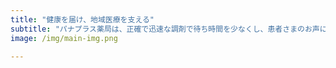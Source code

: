 ```yaml
---
title: "健康を届け、地域医療を支える"
subtitle: "パナプラス薬局は、正確で迅速な調剤で待ち時間を少なくし、患者さまのお声に耳を傾けます。お薬との良い関係を一緒に創りましょう。"
image: /img/main-img.png

---
```

